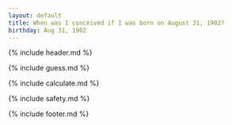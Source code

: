 ```yaml
---
layout: default
title: When was I conceived if I was born on August 31, 1902?
birthday: Aug 31, 1902
---
```


{% include header.md %}

{% include guess.md %}

{% include calculate.md %}

{% include safety.md %}

{% include footer.md %}



